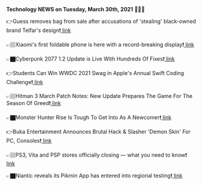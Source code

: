 <b>Technology NEWS on Tuesday, March 30th, 2021</b> 📡📡📡 

👉Guess removes bag from sale after accusations of 'stealing' black-owned brand Telfar's design❗️<a href='https://techblock.club/?p=10978'> link</a>

👉🏽Xiaomi's first foldable phone is here with a record-breaking display❗️<a href='https://techblock.club/?p=10980'> link</a>

👉🏿Cyberpunk 2077 1.2 Update is Live With Hundreds Of Fixes❗️<a href='https://techblock.club/?p=10982'> link</a>

👉Students Can Win WWDC 2021 Swag in Apple's Annual Swift Coding Challenge❗️<a href='https://techblock.club/?p=10984'> link</a>

👉🏽Hitman 3 March Patch Notes: New Update Prepares The Game For The Season Of Greed❗️<a href='https://techblock.club/?p=10986'> link</a>

👉🏿Monster Hunter Rise Is Tough To Get Into As A Newcomer❗️<a href='https://techblock.club/?p=10988'> link</a>

👉Buka Entertainment Announces Brutal Hack & Slasher 'Demon Skin' For PC, Consoles❗️<a href='https://techblock.club/?p=10990'> link</a>

👉🏽PS3, Vita and PSP stores officially closing — what you need to know❗️<a href='https://techblock.club/?p=10992'> link</a>

👉🏿Niantic reveals its Pikmin App has entered into regional testing❗️<a href='https://techblock.club/?p=10994'> link</a>

